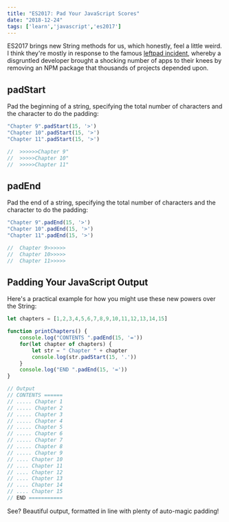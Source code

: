 ```yaml
---
title: "ES2017: Pad Your JavaScript Scores"
date: "2018-12-24"
tags: ['learn','javascript','es2017']
---
```


ES2017 brings new String methods for us, which honestly, feel a little weird.  I think they're mostly in response to the famous [leftpad incident](https://www.theregister.co.uk/2016/03/23/npm_left_pad_chaos/), whereby a disgruntled developer brought a shocking number of apps to their knees by removing an NPM package that thousands of projects depended upon.

## padStart
Pad the beginning of a string, specifying the total number of characters and the character to do the padding:
```javascript
"Chapter 9".padStart(15, '>')
"Chapter 10".padStart(15, '>')
"Chapter 11".padStart(15, '>')

//  >>>>>>Chapter 9"
//  >>>>>Chapter 10"
//  >>>>>Chapter 11"
```
## padEnd
Pad the end of a string, specifying the total number of characters and the character to do the padding:
```javascript
"Chapter 9".padEnd(15, '>')
"Chapter 10".padEnd(15, '>')
"Chapter 11".padEnd(15, '>')

//  Chapter 9>>>>>>
//  Chapter 10>>>>>
//  Chapter 11>>>>>
```

## Padding Your JavaScript Output
Here's a practical example for how you might use these new powers over the String:
```javascript
let chapters = [1,2,3,4,5,6,7,8,9,10,11,12,13,14,15]

function printChapters() {
    console.log("CONTENTS ".padEnd(15, '='))
    for(let chapter of chapters) {
        let str = " Chapter " + chapter
        console.log(str.padStart(15, '.'))
    }
    console.log("END ".padEnd(15, '='))
}

// Output
// CONTENTS ======
// ..... Chapter 1
// ..... Chapter 2
// ..... Chapter 3
// ..... Chapter 4
// ..... Chapter 5
// ..... Chapter 6
// ..... Chapter 7
// ..... Chapter 8
// ..... Chapter 9
// .... Chapter 10
// .... Chapter 11
// .... Chapter 12
// .... Chapter 13
// .... Chapter 14
// .... Chapter 15
// END ===========
```

See?  Beautiful output, formatted in line with plenty of auto-magic padding!